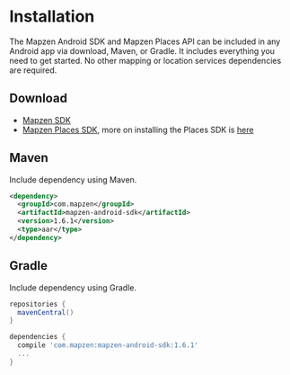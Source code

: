 # Installation

The Mapzen Android SDK and Mapzen Places API can be included in any Android app via download, Maven, or Gradle. It includes everything you need to get started. No other mapping or location services dependencies are required.

## Download

- [Mapzen SDK](http://search.maven.org/remotecontent?filepath=com/mapzen/mapzen-android-sdk/1.6.1/mapzen-android-sdk-1.6.1.aar)
- [Mapzen Places SDK](http://search.maven.org/remotecontent?filepath=com/mapzen/mapzen-places-api/1.6.1/mapzen-places-api-1.6.1.aar), more on installing the Places SDK is [here](places.md)

## Maven

Include dependency using Maven.

```xml
<dependency>
  <groupId>com.mapzen</groupId>
  <artifactId>mapzen-android-sdk</artifactId>
  <version>1.6.1</version>
  <type>aar</type>
</dependency>
```

## Gradle

Include dependency using Gradle.

```groovy
repositories {
  mavenCentral()
}

dependencies {
  compile 'com.mapzen:mapzen-android-sdk:1.6.1'
  ...
}
```
